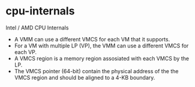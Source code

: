 # cpu-internals
Intel / AMD CPU Internals

- A VMM can use a different VMCS for each VM that it supports.
- For a VM with multiple LP (VP), the VMM can use a different VMCS for each VP.
- A VMCS region is a memory region assosiated with each VMCS by the LP.
- The VMCS pointer (64-bit) contain the physical address of the the VMCS region and should be aligned to a 4-KB boundary.

